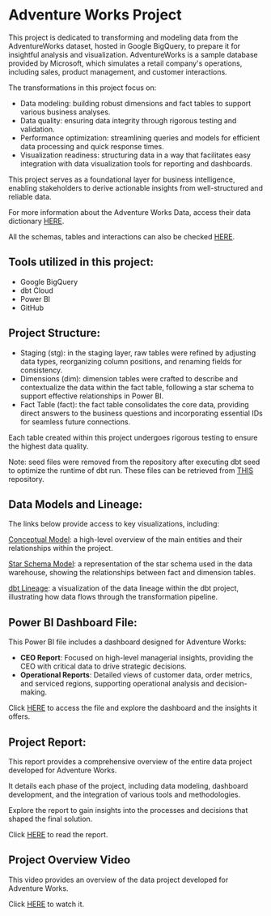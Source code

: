 # Adventure Works Project

This project is dedicated to transforming and modeling data from the AdventureWorks dataset, hosted in Google BigQuery, to prepare it for insightful analysis and visualization. AdventureWorks is a sample database provided by Microsoft, which simulates a retail company's operations, including sales, product management, and customer interactions.

The transformations in this project focus on:

- Data modeling: building robust dimensions and fact tables to support various business analyses.
- Data quality: ensuring data integrity through rigorous testing and validation.
- Performance optimization: streamlining queries and models for efficient data processing and quick response times.
- Visualization readiness: structuring data in a way that facilitates easy integration with data visualization tools for reporting and dashboards.

This project serves as a foundational layer for business intelligence, enabling stakeholders to derive actionable insights from well-structured and reliable data.

For more information about the Adventure Works Data, access their data dictionary [HERE](https://dataedo.com/download/AdventureWorks.pdf).

All the schemas, tables and interactions can also be checked [HERE](https://raw.githubusercontent.com/dpavancini/analytics-engineering/main/AdventureWorks/AdventureWorksERD.jpeg).

## Tools utilized in this project:

- Google BigQuery
- dbt Cloud
- Power BI
- GitHub

## Project Structure:

- Staging (stg): in the staging layer, raw tables were refined by adjusting data types, reorganizing column positions, and renaming fields for consistency.
- Dimensions (dim): dimension tables were crafted to describe and contextualize the data within the fact table, following a star schema to support effective relationships in Power BI.
- Fact Table (fact): the fact table consolidates the core data, providing direct answers to the business questions and incorporating essential IDs for seamless future connections.

Each table created within this project undergoes rigorous testing to ensure the highest data quality.

Note: seed files were removed from the repository after executing dbt seed to optimize the runtime of dbt run. These files can be retrieved from [THIS](https://github.com/techindicium/academy-dbt) repository.


## Data Models and Lineage:

The links below provide access to key visualizations, including:

[Conceptual Model](https://drive.google.com/file/d/1TGVarulpOfbxSvAut2nOChjDF7P_RdZm/view?usp=sharing): a high-level overview of the main entities and their relationships within the project.

[Star Schema Model](https://drive.google.com/file/d/1ywjyMx2uTr-E-vnB7tvFB_Lzz037REue/view?usp=sharing): a representation of the star schema used in the data warehouse, showing the relationships between fact and dimension tables.

[dbt Lineage](https://drive.google.com/file/d/13A3XZsfcFnn6ceJK7t7RHeNhovB2Mvpv/view?usp=sharing): a visualization of the data lineage within the dbt project, illustrating how data flows through the transformation pipeline.


## Power BI Dashboard File:

This Power BI file includes a dashboard designed for Adventure Works:

- **CEO Report**: Focused on high-level managerial insights, providing the CEO with critical data to drive strategic decisions.
- **Operational Reports**: Detailed views of customer data, order metrics, and serviced regions, supporting operational analysis and decision-making.

Click [HERE](https://drive.google.com/file/d/1PM196Su0wIPMH0ivgH-Fllx6P-5cO7pG/view?usp=drive_link) to access the file and explore the dashboard and the insights it offers.



## Project Report:

This report provides a comprehensive overview of the entire data project developed for Adventure Works.

It details each phase of the project, including data modeling, dashboard development, and the integration of various tools and methodologies.

Explore the report to gain insights into the processes and decisions that shaped the final solution.

Click [HERE](https://drive.google.com/file/d/1Nf3E6uGHbLXozzNAYa3AHAizXZQhpfvE/view?usp=sharing) to read the report. 


## Project Overview Video

This video provides an overview of the data project developed for Adventure Works. 

Click [HERE](https://youtu.be/qBoikxUxzT8) to watch it. 
